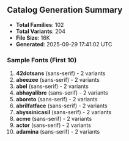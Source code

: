 ## Catalog Generation Summary

- **Total Families**: 102
- **Total Variants**: 204
- **File Size**: 16K
- **Generated**: 2025-09-29 17:41:02 UTC

### Sample Fonts (First 10)
1. **42dotsans** (sans-serif) - 2 variants
2. **abeezee** (sans-serif) - 2 variants
3. **abel** (sans-serif) - 2 variants
4. **abhayalibre** (sans-serif) - 2 variants
5. **aboreto** (sans-serif) - 2 variants
6. **abrilfatface** (sans-serif) - 2 variants
7. **abyssinicasil** (sans-serif) - 2 variants
8. **acme** (sans-serif) - 2 variants
9. **actor** (sans-serif) - 2 variants
10. **adamina** (sans-serif) - 2 variants
